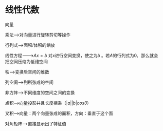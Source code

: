 # 线性代数

 向量

乘法-->对向量进行旋转剪切等操作

行列式-->面积/体积的缩放

线性方程--->$Ax=b$ 对$x$进行空间变换，使之为$b$ 。若$A$的行列式为0，那么就会把空间压缩为低维空间

秩-->变换后空间的维数

列空间-->列所张成的空间

非方阵-->不同维度的空间之间的变换

点积-->向量投影并且长度相乘（$|a||b|cos\theta$）

叉积-->向量：两个向量张成的面积，方向：垂直于这个面

对角矩阵-->直接显示出了特征值





